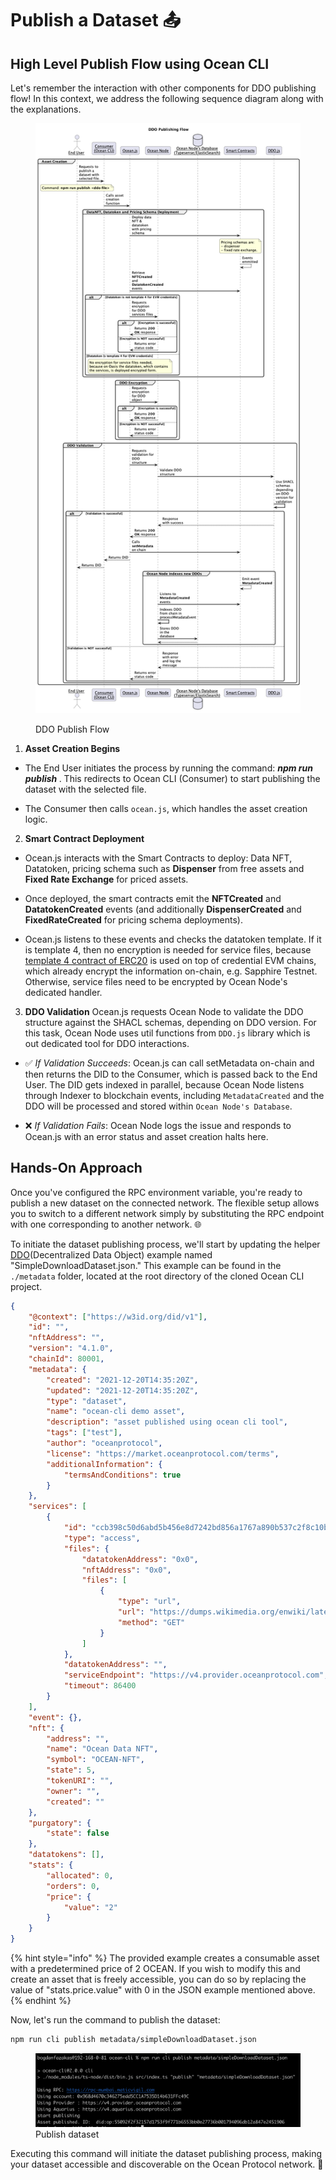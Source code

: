 # Publish a Dataset 📤

## High Level Publish Flow using Ocean CLI

Let's remember the interaction with other components for DDO publishing flow! In this context, we address the following sequence diagram along with the explanations.

<figure><img src="../../.gitbook/assets/cli/DDO-Publishing-Flow.png" alt=""><figcaption><p>DDO Publish Flow</p></figcaption></figure>

1. **Asset Creation Begins**
- The End User initiates the process by running the command: **_npm run publish <ddo file>_**.
This redirects to Ocean CLI (Consumer) to start publishing the dataset with the selected file.

- The Consumer then calls `ocean.js`, which handles the asset creation logic.

2. **Smart Contract Deployment**

- Ocean.js interacts with the Smart Contracts to deploy:
Data NFT, Datatoken, pricing schema such as __Dispenser__
from free assets and __Fixed Rate Exchange__ for priced assets.

- Once deployed, the smart contracts emit the **NFTCreated** and **DatatokenCreated** events (and additionally **DispenserCreated** and **FixedRateCreated** for pricing schema deployments).

- Ocean.js listens to these events and checks the datatoken template. If it is template 4, then no encryption is needed for service files, because [template 4 contract of ERC20](https://github.com/oceanprotocol/contracts/blob/main/contracts/templates/ERC20Template4.sol) is used on top of credential EVM chains, which already encrypt the information on-chain, e.g. Sapphire Testnet. Otherwise, service files need to be encrypted by Ocean Node's dedicated handler.

3. **DDO Validation**
Ocean.js requests Ocean Node to validate the DDO structure against the SHACL schemas, depending on DDO version. For this task, Ocean Node uses util functions from `DDO.js` library which is out dedicated tool for DDO interactions.

- ✅ _If Validation Succeeds_:
Ocean.js can call setMetadata on-chain and  then returns the DID to the Consumer, which is passed back to the End User. The DID gets indexed in parallel, because Ocean Node listens through Indexer to blockchain events, including `MetadataCreated` and the DDO will be processed and stored within `Ocean Node's Database`.

- ❌ _If Validation Fails_:
Ocean Node logs the issue and responds to Ocean.js with an error status and asset creation halts here.

## Hands-On Approach

Once you've configured the RPC environment variable, you're ready to publish a new dataset on the connected network. The flexible setup allows you to switch to a different network simply by substituting the RPC endpoint with one corresponding to another network. 🌐

To initiate the dataset publishing process, we'll start by updating the helper [DDO](../ddo-specification.md)(Decentralized Data Object) example named "SimpleDownloadDataset.json." This example can be found in the `./metadata` folder, located at the root directory of the cloned Ocean CLI project.

```json
{
	"@context": ["https://w3id.org/did/v1"],
	"id": "",
	"nftAddress": "",
	"version": "4.1.0",
	"chainId": 80001,
	"metadata": {
		"created": "2021-12-20T14:35:20Z",
		"updated": "2021-12-20T14:35:20Z",
		"type": "dataset",
		"name": "ocean-cli demo asset",
		"description": "asset published using ocean cli tool",
		"tags": ["test"],
		"author": "oceanprotocol",
		"license": "https://market.oceanprotocol.com/terms",
		"additionalInformation": {
			"termsAndConditions": true
		}
	},
	"services": [
		{
			"id": "ccb398c50d6abd5b456e8d7242bd856a1767a890b537c2f8c10ba8b8a10e6025",
			"type": "access",
			"files": {
				"datatokenAddress": "0x0",
				"nftAddress": "0x0",
				"files": [
					{
						"type": "url",
						"url": "https://dumps.wikimedia.org/enwiki/latest/enwiki-latest-abstract10.xml.gz-rss.xml",
						"method": "GET"
					}
				]
			},
			"datatokenAddress": "",
			"serviceEndpoint": "https://v4.provider.oceanprotocol.com",
			"timeout": 86400
		}
	],
	"event": {},
	"nft": {
		"address": "",
		"name": "Ocean Data NFT",
		"symbol": "OCEAN-NFT",
		"state": 5,
		"tokenURI": "",
		"owner": "",
		"created": ""
	},
	"purgatory": {
		"state": false
	},
	"datatokens": [],
	"stats": {
		"allocated": 0,
		"orders": 0,
		"price": {
			"value": "2"
		}
	}
}
```

{% hint style="info" %}
The provided example creates a consumable asset with a predetermined price of 2 OCEAN. If you wish to modify this and create an asset that is freely accessible, you can do so by replacing the value of "stats.price.value" with 0 in the JSON example mentioned above.
{% endhint %}

Now, let's run the command to publish the dataset:

```bash
npm run cli publish metadata/simpleDownloadDataset.json
```

<figure><img src="../../.gitbook/assets/cli/publish.png" alt=""><figcaption>Publish dataset</figcaption></figure>

Executing this command will initiate the dataset publishing process, making your dataset accessible and discoverable on the Ocean Protocol network. 🌊